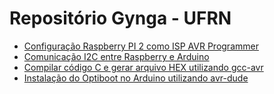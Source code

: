 # Repositório Gynga - UFRN


- [Configuração Raspberry PI 2 como ISP AVR Programmer](https://github.com/Bianorz/gynga/blob/master/docs.md#configura%C3%A7%C3%A3o-raspberry-pi-2-como-isp-avr-programmer) <br />
- [Comunicação I2C entre Raspberry e Arduino](https://github.com/Bianorz/gynga/blob/master/docs.md#comunica%C3%A7%C3%A3o-i2c-entre-raspberry-e-arduino) <br />
- [Compilar código C e gerar arquivo HEX utilizando gcc-avr](https://github.com/Bianorz/gynga/blob/master/docs.md#compilar-c%C3%B3digo-c-e-gerar-arquivo-hex-utilizando-gcc-avr) <br />
- [Instalação do Optiboot no Arduino utilizando avr-dude](https://github.com/Bianorz/gynga/blob/master/docs.md#instala%C3%A7%C3%A3o-do-optiboot-no-arduino-utilizando-avr-dude) <br />

